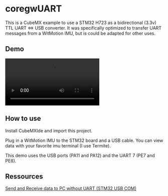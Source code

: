 # coregwUART

This is a CubeMX example to use a STM32 H723 as a bidirectional (3.3v) TTL UART <=> USB converter.
It was specifically optimized to transfer UART messages from a WitMotion IMU, but is could be adapted for other uses.

## Demo

![Demo](media/demo.mp4)

## How to use

Install CubeMXIde and import this project.


Plug in a WitMotion IMU to the STM32 board and a USB cable.
You can view data with your favorite imu terminal (I use Termite).


This demo uses the USB ports (PA11 and PA12) and the UART 7 (PE7 and PE8).


## Ressources

[Send and Receive data to PC without UART (STM32 USB COM)](https://controllerstech.com/send-and-receive-data-to-pc-without-uart-stm32-usb-com/)

